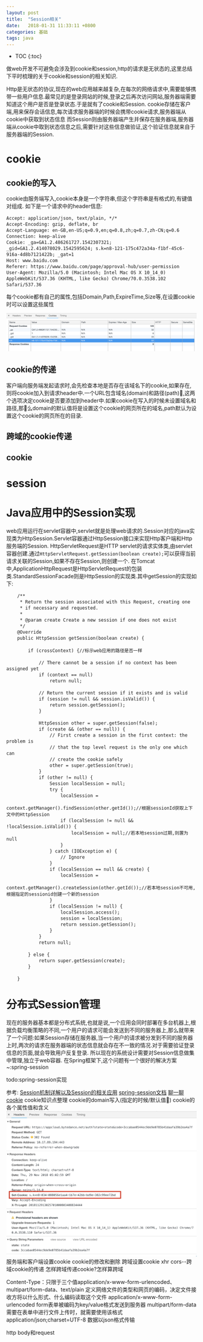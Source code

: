 ```yaml
---
layout: post
title:  "Session相关"
date:   2018-01-31 11:33:11 +0800
categories: 基础
tags: java
---
```


* TOC
{:toc}


做web开发不可避免会涉及到cookie和session,http的请求是无状态的,这里总结下平时梳理的关于cookie和session的相关知识.

Http是无状态的协议,现在的web应用越来越复杂,在每次的网络请求中,需要能够携带一些用户信息.最常见的是登录网站的时候,登录之后再次访问网站,服务器端需要知道这个用户是否是登录状态.于是就有了cookie和Session.
cookie存储在客户端,用来保存会话信息,每次请求服务器端的时候会携带cookie请求,服务器端从cookie中获取到状态信息
而Session则由服务器端产生并保存在服务器端,服务器端从cookie中取到状态信息之后,需要针对这些信息做验证,这个验证信息就来自于服务器端的Session.

# cookie

## cookie的写入
cookie由服务端写入,cookie本身是一个字符串,但这个字符串是有格式的,有键值对组成.
如下是一个请求中的header信息:

```
Accept: application/json, text/plain, */*
Accept-Encoding: gzip, deflate, br
Accept-Language: en-GB,en-US;q=0.9,en;q=0.8,zh;q=0.7,zh-CN;q=0.6
Connection: keep-alive
Cookie: _ga=GA1.2.486261727.1542307321; _gid=GA1.2.414078029.1542595624; s.k=n8-121-175c472a34a-f1bf-45c6-916a-4d8b7121422b; _gat=1
Host: www.baidu.com
Referer: https://www.baidu.com/page/approval-hub/user-permission
User-Agent: Mozilla/5.0 (Macintosh; Intel Mac OS X 10_14_0) AppleWebKit/537.36 (KHTML, like Gecko) Chrome/70.0.3538.102 Safari/537.36
```
每个cookie都有自己的属性,包括Domain,Path,ExpireTime,Size等,在设置cookie时可以设置这些属性

![](/_pic/201801/cookie.png)


## cookie的传递
客户端向服务端发起请求时,会先检查本地是否存在该域名下的cookie,如果存在,则将cookie加入到请求header中.一个URL包含域名(domain)和路径(path),这两个选项决定cookie是否要添加到header中.如果cookie在写入的时候未设置域名和路径,那么domain的默认值将是设置这个cookie的网页所在的域名,path默认为设置这个cookie的网页所在的目录.

## 跨域的cookie传递

## cookie


# session


# Java应用中的Session实现
web应用运行在servlet容器中,servlet就是处理web请求的.Session对应的java实现类为HttpSession.Servlet容器通过HttpSession接口来实现Http客户端和Http服务端的Session.
HttpServletRequest是HTTP servlet的请求实体类,由servlet容器创建.通过`HttpServletRequest.getSession(boolean create);`可以获得当前请求关联的Session,如果不存在Session,则创建一个.
在Tomcat中,ApplicationHttpRequest是HttpServletRequest的包装类.StandardSessionFacade则是HttpSession的实现类.其中getSession的实现如下:

~~~
    /**
     * Return the session associated with this Request, creating one
     * if necessary and requested.
     *
     * @param create Create a new session if one does not exist
     */
    @Override
    public HttpSession getSession(boolean create) {

        if (crossContext) {//标示web应用的路径是否一样

            // There cannot be a session if no context has been assigned yet
            if (context == null)
                return null;

            // Return the current session if it exists and is valid
            if (session != null && session.isValid()) {
                return session.getSession();
            }

            HttpSession other = super.getSession(false);
            if (create && (other == null)) {
                // First create a session in the first context: the problem is
                // that the top level request is the only one which can
                // create the cookie safely
                other = super.getSession(true);
            }
            if (other != null) {
                Session localSession = null;
                try {
                    localSession =
                        context.getManager().findSession(other.getId());//根据sessionId获取上下文中的HttpSession
                    if (localSession != null && !localSession.isValid()) {
                        localSession = null;//若本地session过期,则置为null
                    }
                } catch (IOException e) {
                    // Ignore
                }
                if (localSession == null && create) {
                    localSession =
                        context.getManager().createSession(other.getId());//若本地session不可用,根据指定的sessionid创建一个新的session
                }
                if (localSession != null) {
                    localSession.access();
                    session = localSession;
                    return session.getSession();
                }
            }
            return null;

        } else {
            return super.getSession(create);
        }

    }
~~~

# 分布式Session管理
现在的服务器基本都是分布式系统,也就是说,一个应用会同时部署在多台机器上,根据负载均衡策略的不同,一个用户的请求可能会发送到不同的服务器上,那么就带来了一个问题:如果Session存储在服务器,当一个用户的请求被分发到不同的服务器上时,两次的请求在服务器端的状态信息就会存在不一致的情况.对于需要验证登录信息的页面,就会导致用户反复登录.
所以现在的系统设计需要对Session信息做集中管理,独立于web容器.
在Spring框架下,这个问题有一个很好的解决方案~:spring-session

todo:spring-session实现






参考:
[Session机制详解以及Session的相关应用](https://www.cnblogs.com/sharpxiajun/p/3395607.html)
[spring-session文档](http://projects.spring.io/spring-session/)
[聊一聊 cookie](https://segmentfault.com/a/1190000004556040)
cookie知识点整理
cookie的domain写入(指定的时候/默认值)
cookie的各个属性值和含义
![](/_pic/201801/response-setcookie.jpg)
服务端和客户端设置cookie
cookie的修改和删除
跨域设置cookie
xhr
cors--跨域cookie的传递
怎样跨域传递cookie?怎样算跨域

Content-Type：只限于三个值application/x-www-form-urlencoded、multipart/form-data、text/plain
定义网络文件的类型和网页的编码，决定文件接收方将以什么形式、什么编码读取这个文件
application/x-www-form-urlencoded
form表单被编码为key/value格式发送到服务器
multipart/form-data
需要在表单中进行文件上传时，就需要使用该格式
application/json;charset=UTF-8
数据以json格式传输


http body和request